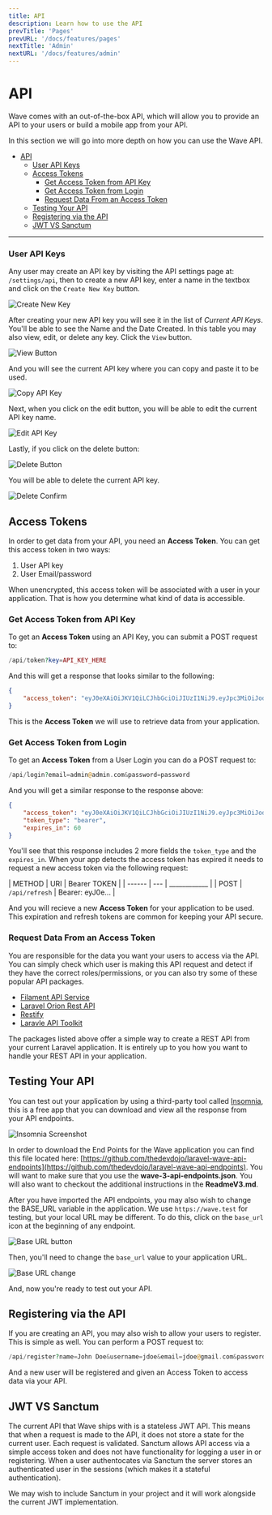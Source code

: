 ```yaml
---
title: API
description: Learn how to use the API
prevTitle: 'Pages'
prevURL: '/docs/features/pages'
nextTitle: 'Admin'
nextURL: '/docs/features/admin'
---
```


# API

Wave comes with an out-of-the-box API, which will allow you to provide an API to your users or build a mobile app from your API.

In this section we will go into more depth on how you can use the Wave API.

- [API](#api)
    - [User API Keys](#user-api-keys)
  - [Access Tokens](#access-tokens)
    - [Get Access Token from API Key](#get-access-token-from-api-key)
    - [Get Access Token from Login](#get-access-token-from-login)
    - [Request Data From an Access Token](#request-data-from-an-access-token)
  - [Testing Your API](#testing-your-api)
  - [Registering via the API](#registering-via-the-api)
  - [JWT VS Sanctum](#jwt-vs-sanctum)

---

### User API Keys

Any user may create an API key by visiting the API settings page at: `/settings/api`, then to create a new API key, enter a name in the textbox and click on the `Create New Key` button.

<img src="https://cdn.devdojo.com/images/august2024/create-new-key.png" alt="Create New Key" class="w-full" />

After creating your new API key you will see it in the list of *Current API Keys*. You'll be able to see the Name and the Date Created. In this table you may also view, edit, or delete any key. Click the `View` button.

<img src="https://cdn.devdojo.com/images/august2024/view-button.png" alt="View Button" class="w-full" />

And you will see the current API key where you can copy and paste it to be used.

<img src="https://cdn.devdojo.com/images/august2024/copy-api-key.png" alt="Copy API Key" class="w-full" />

Next, when you click on the edit button, you will be able to edit the current API key name.

<img src="https://cdn.devdojo.com/images/august2024/edit-api-key.png" alt="Edit API Key" class="w-full" />

Lastly, if you click on the delete button:

<img src="https://cdn.devdojo.com/images/august2024/delete-button.png" alt="Delete Button" class="w-full" />

You will be able to delete the current API key.

<img src="https://cdn.devdojo.com/images/august2024/delete-confirm.png" alt="Delete Confirm" class="w-full" />

## Access Tokens

In order to get data from your API, you need an **Access Token**. You can get this access token in two ways:

1. User API key
2. User Email/password

When unencrypted, this access token will be associated with a user in your application. That is how you determine what kind of data is accessible.

### Get Access Token from API Key

To get an **Access Token** using an API Key, you can submit a POST request to:

```php
/api/token?key=API_KEY_HERE
```

And this will get a response that looks similar to the following:

```json
{
    "access_token": "eyJ0eXAiOiJKV1QiLCJhbGciOiJIUzI1NiJ9.eyJpc3MiOiJodHRwOlwvXC93YXZlLnRlc3RcL2FwaVwvdG9rZW4iLCJpYXQiOjE1Mzk4MDg4OTUsImV4cCI6MTUzOTgxMjQ5NSwibmJmIjoxNTM5ODA4ODk1LCJqdGkiOiJRdTViYnhwdlBkNE9tT3ZZIiwic3ViIjoyLCJwcnYiOiI4N2UwYWYxZWY5ZmQxNTgxMmZkZWM5NzE1M2ExNGUwYjA0NzU0NmFhIn0.AJNTXTlnI74ZyPw2rqvEaI7P5YPaLnZNWcCBBmRX0W0"
}
```

This is the **Access Token** we will use to retrieve data from your application.

### Get Access Token from Login

To get an **Access Token** from a User Login you can do a POST request to:

```php
/api/login?email=admin@admin.com&password=password
```

And you will get a similar response to the response above:

```json
{
    "access_token": "eyJ0eXAiOiJKV1QiLCJhbGciOiJIUzI1NiJ9.eyJpc3MiOiJodHRwOlwvXC93YXZlLnRlc3RcL2FwaVwvbG9naW4iLCJpYXQiOjE1Mzk4MTE0NjUsImV4cCI6MTUzOTgxNTA2NSwibmJmIjoxNTM5ODExNDY1LCJqdGkiOiJKRWljOGdTWFp4S0VjaWh1Iiwic3ViIjoxLCJwcnYiOiI4N2UwYWYxZWY5ZmQxNTgxMmZkZWM5NzE1M2ExNGUwYjA0NzU0NmFhIn0._1oFRK-zeUKMpvCcg8kmM86avzzmI--yQnI4KRwYk1k",
    "token_type": "bearer",
    "expires_in": 60
}
```

You'll see that this response includes 2 more fields the `token_type` and the `expires_in`. When your app detects the access token has expired it needs to request a new access token via the following request:

| METHOD | URI | Bearer TOKEN |
| ------ | --- | ____________ |
| POST | `/api/refresh` | Bearer: eyJ0e... |

And you will recieve a new **Access Token** for your application to be used. This expiration and refresh tokens are common for keeping your API secure.

### Request Data From an Access Token

You are responsible for the data you want your users to access via the API. You can simply check which user is making this API request and detect if they have the correct roles/permissions, or you can also try some of these popular API packages.

- <a href="https://filamentphp.com/plugins/rupadana-api-service" class="underline" target="_blank">Filament API Service</a>
- <a href="https://github.com/tailflow/laravel-orion" class="underline" target="_blank">Laravel Orion Rest API</a>
- <a href="https://restify.binarcode.com/" class="underline" target="_blank">Restify</a>
- <a href="https://laravelapitoolkit.com/" class="underline" target="_blank">Laravle API Toolkit</a>

The packages listed above offer a simple way to create a REST API from your current Laravel application. It is entirely up to you how you want to handle your REST API in your application.

## Testing Your API

You can test out your application by using a third-party tool called <a href="https://insomnia.rest/" target="_blank">Insomnia</a>, this is a free app that you can download and view all the response from your API endpoints.

<img src="https://cdn.devdojo.com/images/august2024/insomnia.png" class="w-full" alt="Insomnia Screenshot" />

In order to download the End Points for the Wave application you can find this file located here: [https://github.com/thedevdojo/laravel-wave-api-endpoints](https://github.com/thedevdojo/laravel-wave-api-endpoints). You will want to make sure that you use the **wave-3-api-endpoints.json**. You will also want to checkout the additional instructions in the **ReadmeV3.md**.

After you have imported the API endpoints, you may also wish to change the BASE_URL variable in the application. We use `https://wave.test` for testing, but your local URL may be different. To do this, click on the `base_url` icon at the beginning of any endpoint.

<img src="https://cdn.devdojo.com/images/august2024/click_base_url.png" class="w-full" alt="Base URL button" />

Then, you'll need to change the `base_url` value to your application URL.

<img src="https://cdn.devdojo.com/images/august2024/base_url_change.png" class="w-full" alt="Base URL change" />

And, now you're ready to test out your API.

## Registering via the API

If you are creating an API, you may also wish to allow your users to register. This is simple as well. You can perform a POST request to:

```php
/api/register?name=John Doe&username=jdoe&email=jdoe@gmail.com&password=pass
```

And a new user will be registered and given an Access Token to access data via your API.


## JWT VS Sanctum

The current API that Wave ships with is a stateless JWT API. This means that when a request is made to the API, it does not store a state for the current user. Each request is validated. Sanctum allows API access via a simple access token and does not have functionality for logging a user in or registering. When a user authentocates via Sanctum the server stores an authenticated user in the sessions (which makes it a stateful authentication).

We may wish to include Sanctum in your project and it will work alongside the current JWT implementation.